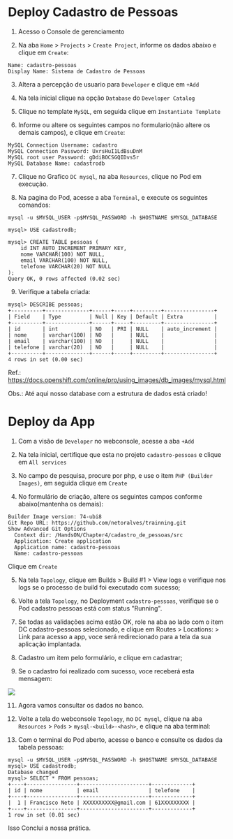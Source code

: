 # Deploy Cadastro de Pessoas

1. Acesso o Console de gerenciamento

2. Na aba ```Home``` > ```Projects``` > ```Create Project```, informe os dados abaixo e clique em ```Create```:
```
Name: cadastro-pessoas
Display Name: Sistema de Cadastro de Pessoas
```

3. Altera a percepção de usuario para ```Developer``` e clique em ```+Add```

4. Na tela inicial clique na opção ```Database``` do ```Developer Catalog```

5. Clique no template ```MySQL```, em seguida clique em ```Instantiate Template```

6. Informe ou altere os seguintes campos no formulario(não altere os demais campos), e clique em ```Create```:

```
MySQL Connection Username: cadastro
MySQL Connection Password: UxrsHuI1LdBsuDnM
MySQL root user Password: gDdiBOCSGQIDvs5r
MySQL Database Name: cadastrodb
```
7. Clique no Grafico ```DC mysql```, na aba ```Resources```, clique no Pod em execução.

8. Na pagina do Pod, acesse a aba ```Terminal```, e execute os seguintes comandos:

```
mysql -u $MYSQL_USER -p$MYSQL_PASSWORD -h $HOSTNAME $MYSQL_DATABASE

mysql> USE cadastrodb;

mysql> CREATE TABLE pessoas (
    id INT AUTO_INCREMENT PRIMARY KEY,
    nome VARCHAR(100) NOT NULL,
    email VARCHAR(100) NOT NULL,
    telefone VARCHAR(20) NOT NULL
);
Query OK, 0 rows affected (0.02 sec)
```

9. Verifique a tabela criada:
```
mysql> DESCRIBE pessoas;
+----------+--------------+------+-----+---------+----------------+
| Field    | Type         | Null | Key | Default | Extra          |
+----------+--------------+------+-----+---------+----------------+
| id       | int          | NO   | PRI | NULL    | auto_increment |
| nome     | varchar(100) | NO   |     | NULL    |                |
| email    | varchar(100) | NO   |     | NULL    |                |
| telefone | varchar(20)  | NO   |     | NULL    |                |
+----------+--------------+------+-----+---------+----------------+
4 rows in set (0.00 sec)
```
Ref.: https://docs.openshift.com/online/pro/using_images/db_images/mysql.html

Obs.: Até aqui nosso database com a estrutura de dados está criado!

# Deploy da App

1. Com a visão de ```Developer``` no webconsole, acesse a aba ```+Add```

2. Na tela inicial, certifique que esta no projeto ```cadastro-pessoas``` e clique em ```All services```

3. No campo de pesquisa, procure por php, e use o item ```PHP (Builder Images)```, em seguida clique em ```Create```

4. No formulário de criação, altere os seguintes campos conforme abaixo(mantenha os demais):
```
Builder Image version: 74-ubi8
Git Repo URL: https://github.com/netoralves/trainning.git
Show Advanced Git Options
  Context dir: /HandsON/Chapter4/cadastro_de_pessoas/src
  Application: Create application
  Application name: cadastro-pessoas
  Name: cadastro-pessoas
```
Clique em ```Create```

5. Na tela ```Topology```, clique em Builds > Build #1 > View logs e verifique nos logs se o processo de build foi executado com sucesso;

6. Volte a tela ```Topology```, no Deployment ```cadastro-pessoas```, verifique se o Pod cadastro pessoas está com status "Running".

7. Se todas as validações acima estão OK, role na aba ao lado com o item DC cadastro-pessoas selecionado, e clique em Routes > Locations: > Link para acesso a app, voce será redirecionado para a tela da sua aplicação implantada.

8. Cadastro um item pelo formulário, e clique em cadastrar;
   
10. Se o cadastro foi realizado com sucesso, voce receberá esta mensagem: 

![](images/cadastro-pessoas.png?raw=true)

11. Agora vamos consultar os dados no banco.
12. Volte a tela do webconsole ```Topology```, no ```DC mysql```, clique na aba ```Resources``` > ```Pods``` > ```mysql-<build>-<hash>```, e clique na aba terminal:

13. Com o terminal do Pod aberto, acesse o banco e consulte os dados da tabela pessoas:
```
mysql -u $MYSQL_USER -p$MYSQL_PASSWORD -h $HOSTNAME $MYSQL_DATABASE
mysql> USE cadastrodb;
Database changed
mysql> SELECT * FROM pessoas; 
+----+----------------+----------------------+-------------+
| id | nome           | email                | telefone    |
+----+----------------+----------------------+-------------+
|  1 | Francisco Neto | XXXXXXXXXX@gmail.com | 61XXXXXXXXX |
+----+----------------+----------------------+-------------+
1 row in set (0.01 sec)
```
Isso Conclui a nossa prática.
